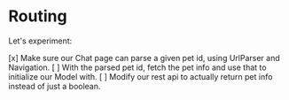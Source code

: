 # Routing
Let's experiment:

[x] Make sure our Chat page can parse a given pet id, using UrlParser and Navigation.
[ ] With the parsed pet id, fetch the pet info and use that to initialize our Model with.
    [ ] Modify our rest api to actually return pet info instead of just a boolean.